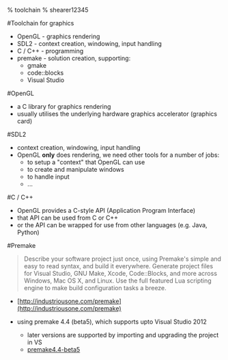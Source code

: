 % toolchain
% shearer12345

#Toolchain for graphics

- OpenGL - graphics rendering
- SDL2 - context creation, windowing, input handling
- C / C++ - programming
- premake - solution creation, supporting:
  - gmake
  - code::blocks
  - Visual Studio

#OpenGL

- a C library for graphics rendering
- usually utilises the underlying hardware graphics accelerator (graphics card)

#SDL2

- context creation, windowing, input handling
- OpenGL **only** does rendering, we need other tools for a number of jobs:
  - to setup a "context" that OpenGL can use
  - to create and manipulate windows
  - to handle input
  - ...

#C / C++

- OpenGL provides a C-style API (Application Program Interface)
- that API can be used from C or C++
- or the API can be wrapped for use from other languages (e.g. Java, Python)

#Premake


>Describe your software project just once, using Premake's simple and easy to read syntax, and build it everywhere. Generate project files for Visual Studio, GNU Make, Xcode, Code::Blocks, and more across Windows, Mac OS X, and Linux. Use the full featured Lua scripting engine to make build configuration tasks a breeze.
  - [http://industriousone.com/premake](http://industriousone.com/premake)

- using premake 4.4 (beta5), which supports upto Visual Studio 2012
  - later versions are supported by importing and upgrading the project in VS
  - [premake4.4-beta5](http://industriousone.com/topic/premake-44-beta5-now-available)

